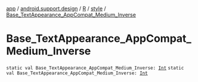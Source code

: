 [app](../../../index.md) / [android.support.design](../../index.md) / [R](../index.md) / [style](index.md) / [Base_TextAppearance_AppCompat_Medium_Inverse](./-base_-text-appearance_-app-compat_-medium_-inverse.md)

# Base_TextAppearance_AppCompat_Medium_Inverse

`static val Base_TextAppearance_AppCompat_Medium_Inverse: `[`Int`](https://kotlinlang.org/api/latest/jvm/stdlib/kotlin/-int/index.html)
`static val Base_TextAppearance_AppCompat_Medium_Inverse: `[`Int`](https://kotlinlang.org/api/latest/jvm/stdlib/kotlin/-int/index.html)